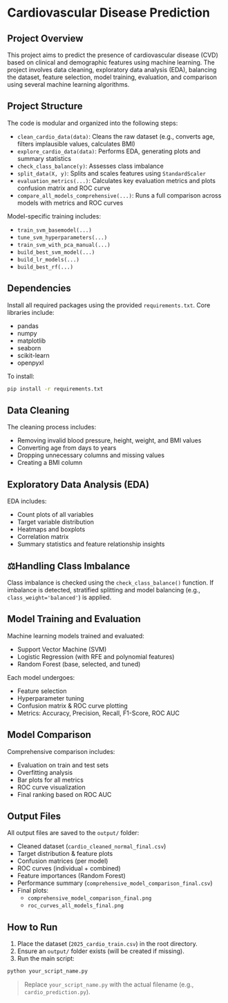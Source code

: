 # Cardiovascular Disease Prediction

## Project Overview

This project aims to predict the presence of cardiovascular disease (CVD) based on clinical and demographic features using machine learning. The project involves data cleaning, exploratory data analysis (EDA), balancing the dataset, feature selection, model training, evaluation, and comparison using several machine learning algorithms.

## Project Structure

The code is modular and organized into the following steps:

- `clean_cardio_data(data)`: Cleans the raw dataset (e.g., converts age, filters implausible values, calculates BMI)
- `explore_cardio_data(data)`: Performs EDA, generating plots and summary statistics
- `check_class_balance(y)`: Assesses class imbalance
- `split_data(X, y)`: Splits and scales features using `StandardScaler`
- `evaluation_metrics(...)`: Calculates key evaluation metrics and plots confusion matrix and ROC curve
- `compare_all_models_comprehensive(...)`: Runs a full comparison across models with metrics and ROC curves

Model-specific training includes:

- `train_svm_basemodel(...)`
- `tune_svm_hyperparameters(...)`
- `train_svm_with_pca_manual(...)`
- `build_best_svm_model(...)`
- `build_lr_models(...)`
- `build_best_rf(...)`

## Dependencies

Install all required packages using the provided `requirements.txt`. Core libraries include:

- pandas
- numpy
- matplotlib
- seaborn
- scikit-learn
- openpyxl

To install:

```bash
pip install -r requirements.txt
```

## Data Cleaning

The cleaning process includes:
- Removing invalid blood pressure, height, weight, and BMI values
- Converting age from days to years
- Dropping unnecessary columns and missing values
- Creating a BMI column

## Exploratory Data Analysis (EDA)

EDA includes:
- Count plots of all variables
- Target variable distribution
- Heatmaps and boxplots
- Correlation matrix
- Summary statistics and feature relationship insights

## ⚖Handling Class Imbalance

Class imbalance is checked using the `check_class_balance()` function. If imbalance is detected, stratified splitting and model balancing (e.g., `class_weight='balanced'`) is applied.

## Model Training and Evaluation

Machine learning models trained and evaluated:
- Support Vector Machine (SVM)
- Logistic Regression (with RFE and polynomial features)
- Random Forest (base, selected, and tuned)

Each model undergoes:
- Feature selection
- Hyperparameter tuning
- Confusion matrix & ROC curve plotting
- Metrics: Accuracy, Precision, Recall, F1-Score, ROC AUC

## Model Comparison

Comprehensive comparison includes:
- Evaluation on train and test sets
- Overfitting analysis
- Bar plots for all metrics
- ROC curve visualization
- Final ranking based on ROC AUC

## Output Files

All output files are saved to the `output/` folder:

- Cleaned dataset (`cardio_cleaned_normal_final.csv`)
- Target distribution & feature plots
- Confusion matrices (per model)
- ROC curves (individual + combined)
- Feature importances (Random Forest)
- Performance summary (`comprehensive_model_comparison_final.csv`)
- Final plots:
  - `comprehensive_model_comparison_final.png`
  - `roc_curves_all_models_final.png`

## How to Run

1. Place the dataset (`2025_cardio_train.csv`) in the root directory.
2. Ensure an `output/` folder exists (will be created if missing).
3. Run the main script:

```bash
python your_script_name.py
```

> Replace `your_script_name.py` with the actual filename (e.g., `cardio_prediction.py`).
